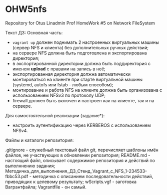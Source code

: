 # OHW5nfs
Repository for Otus Linadmin Prof HomeWork #5 on Network FileSystem 

Текст ДЗ: 
Основная часть:
- `vagrant up` должен поднимать 2 настроенных виртуальных машины
(сервер NFS и клиента) без дополнительных ручных действий;
- на сервере NFS должна быть подготовлена и экспортирована
директория;
- в экспортированной директории должна быть поддиректория
с именем __upload__ с правами на запись в неё;
- экспортированная директория должна автоматически монтироваться
на клиенте при старте виртуальной машины (systemd, autofs или fstab -
любым способом);
- монтирование и работа NFS на клиенте должна быть организована
с использованием NFSv3 по протоколу UDP;
- firewall должен быть включен и настроен как на клиенте,
так и на сервере.

Для самостоятельной реализации (задание*):
- настроить аутентификацию через KERBEROS с использованием NFSv4.

Файлы и каталоги репозитория:

.gitignore - служебный текстовый файл git, перечисляет шаблоны имён файлов, не участвующих в обновлении репозитория;
README.md - настоящий файл, описывает содержимое репозитория и действий по выполннению задания;
Методичка_для_выполнения_ДЗ_Стенд_Vagrant_с_NFS_1-234533-fbbc53.pdf - методичка с описанием последовательности действий, приводящих к целевому результату;
wScripts.vgf - заготовка Вагрантфайла;
Vagrantfile - он самый.
